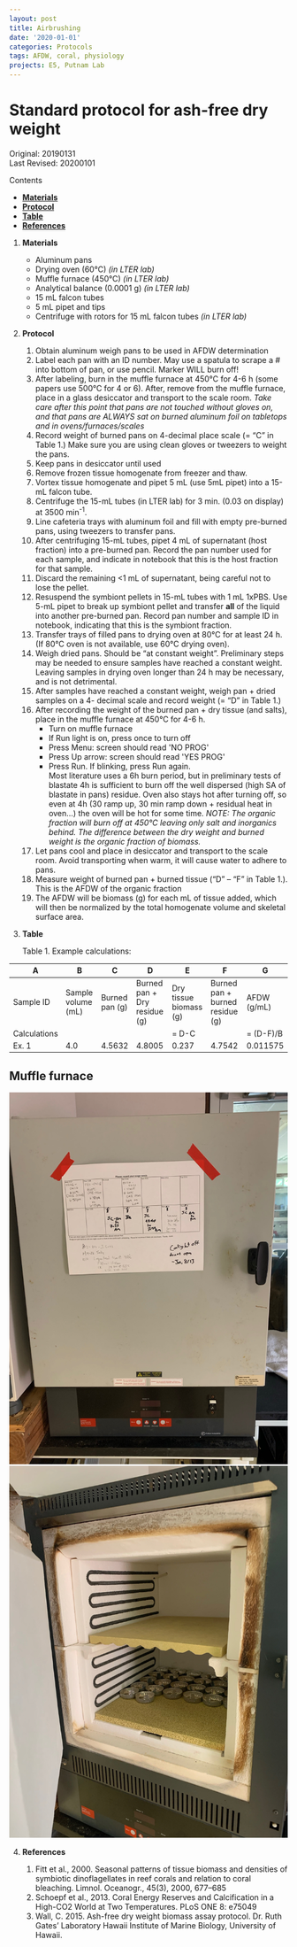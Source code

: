 ```yaml
---
layout: post
title: Airbrushing
date: '2020-01-01'
categories: Protocols
tags: AFDW, coral, physiology
projects: E5, Putnam Lab
---
```


# Standard protocol for ash-free dry weight 

Original: 20190131    
Last Revised: 20200101  

Contents  
- [**Materials**](#Materials)    
- [**Protocol**](#Protocol)  
- [**Table**](#Table)  
- [**References**](#References)  
 
1. <a name="Materials"></a> **Materials**
    - 	Aluminum pans
    - 	Drying oven (60°C) *(in LTER lab)*
    - 	Muffle furnace (450°C) *(in LTER lab)*
    - 	Analytical balance (0.0001 g) *(in LTER lab)*
    -  15 mL falcon tubes
    -  5 mL pipet and tips
    -  Centrifuge with rotors for 15 mL falcon tubes *(in LTER lab)*

2. <a name="Protocol"></a> **Protocol**

    1.  Obtain aluminum weigh pans to be used in AFDW determination
    1.  Label each pan with an ID number. May use a spatula to scrape a # into bottom of pan, or use pencil. Marker WILL burn off!
    1.  After labeling, burn in the muffle furnace at 450°C for 4-6 h (some papers use 500°C for 4 or 6). After, remove from the muffle furnace, place in a glass desiccator and transport to the scale room.
	*Take care after this point that pans are not touched without gloves on, and that pans are ALWAYS sat on burned aluminum foil on tabletops and in ovens/furnaces/scales*
    1.  Record weight of burned pans on 4-decimal place scale (= “C” in Table 1.) Make sure you are using clean gloves or tweezers to weight the pans.
    1.  Keep pans in desiccator until used
    2. Remove frozen tissue homogenate from freezer and thaw.
    3. Vortex tissue homogenate and pipet 5 mL (use 5mL pipet) into a 15-mL falcon tube.
    4. Centrifuge the 15-mL tubes (in LTER lab) for 3 min. (0.03 on display) at 3500 min<sup>-1</sup>.
    5. Line cafeteria trays with aluminum foil and fill with empty pre-burned pans, using tweezers to transfer pans.
    5. After centrifuging 15-mL tubes, pipet 4 mL of supernatant (host fraction) into a pre-burned pan. Record the pan number used for each sample, and indicate in notebook that this is the host fraction for that sample.
    6. Discard the remaining <1 mL of supernatant, being careful not to lose the pellet.
    6. Resuspend the symbiont pellets in 15-mL tubes with 1 mL 1xPBS. Use 5-mL pipet to break up symbiont pellet and transfer **all** of the liquid into another pre-burned pan. Record pan number and sample ID in notebook, indicating that this is the symbiont fraction.
    1. Transfer trays of filled pans to drying oven at 80°C for at least 24 h. (If 80°C oven is not available, use 60°C drying oven).
    2. Weigh dried pans. Should be “at constant weight”. Preliminary steps may be needed to ensure samples have reached a constant weight. Leaving samples in drying oven longer than 24 h may be necessary, and is not detrimental.
    1.  After samples have reached a constant weight, weigh pan + dried samples on a 4- decimal scale and record weight (= “D” in Table 1.)
    1.  After recording the weight of the burned pan + dry tissue (and salts), place in the muffle furnace at 450°C for 4-6 h. 
	    - Turn on muffle furnace
	    - If Run light is on, press once to turn off
	    - Press Menu: screen should read 'NO PROG'
	    - Press Up arrow: screen should read 'YES PROG'
	    - Press Run. If blinking, press Run again.  
Most literature uses a 6h burn period, but in preliminary tests of blastate 4h is sufficient to burn off the well dispersed (high SA of blastate in pans) residue. Oven also stays hot after turning off, so even at 4h (30 ramp up, 30 min ramp down + residual heat in oven…) the oven will be hot for some time.
	*NOTE: The organic fraction will burn off at 450°C leaving only salt and inorganics behind. The difference between the dry weight and burned weight is the organic fraction of biomass.*
    1.  Let pans cool and place in desiccator and transport to the scale room. Avoid transporting when warm, it will cause water to adhere to pans.
    1.  Measure weight of burned pan + burned tissue (“D” – “F” in Table 1.). This is the AFDW of the organic fraction
    1.  The AFDW will be biomass (g) for each mL of tissue added, which will then be normalized by the total homogenate volume and skeletal surface area.    
3. <a name="Table"></a> **Table**

	Table 1. Example calculations:
	
 A  | B  | C  | D  | E  | F  |  G |
----|----|----|----|----|----|----|
Sample ID | Sample volume (mL) | Burned pan (g) | Burned pan + Dry residue (g) | Dry tissue biomass (g) | Burned pan + burned residue (g) | AFDW (g/mL) |
Calculations | | | | = D-C | | = (D-F)/B |
Ex. 1 | 4.0 | 4.5632 | 4.8005 | 0.237 | 4.7542 | 0.011575 |

## Muffle furnace
![muffle1](images/muffle1.jpg)
![muffle2](images/muffle2.jpg)

4. <a name="References"></a> **References**

    1.  Fitt et al., 2000. Seasonal patterns of tissue biomass and densities of symbiotic dinoflagellates in reef corals and relation to coral bleaching. Limnol. Oceanogr., 45(3), 2000, 677–685
    2.  Schoepf et al., 2013. Coral Energy Reserves and Calcification in a High-CO2 World at Two Temperatures. PLoS ONE 8: e75049
    3.  Wall, C. 2015. Ash-free dry weight biomass assay protocol. Dr. Ruth Gates’ Laboratory Hawaii Institute of Marine Biology, University of Hawaii.












	  
   
















	  
   
















